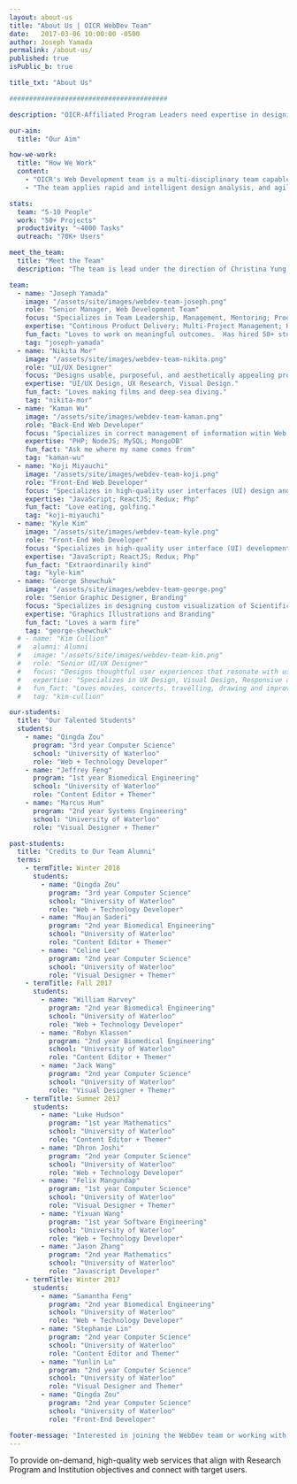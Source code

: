 ```yaml
---
layout: about-us
title: "About Us | OICR WebDev Team"
date:   2017-03-06 10:00:00 -0500
author: Joseph Yamada
permalink: /about-us/
published: true
isPublic_b: true

title_txt: "About Us"

########################################

description: "OICR-Affiliated Program Leaders need expertise in designing and developing websites that enable OICR's research to be recognized globally and meet the strategic objectives of the Research Program and the Research Institutions."

our-aim:
  title: "Our Aim"

how-we-work:
  title: "How We Work"
  content:
    - "OICR's Web Development team is a multi-disciplinary team capable of designing and building website and web applications for researchers and their projects. The 5-10 member team is composed of creative and technical members, working on 50+ projects servicing OICR's research programs and Collaboration projects. Through its designed web services, the team provides improved access and understanding of the data being provided, which in turn, may lead to more fruitful scientific discoveries. "
    - "The team applies rapid and intelligent design analysis, and agile project implementation thereby enabling programs to focus on the high-value benefits for their users.  The team has knowledge and experience of three discrete sciences to which we describe with the team's internal mission of Align, Connect and Reuse, and these are namely Human-Computer Interaction (connect), Molecular Biology/Bioinformatics (align), and Software Engineering / Computing (reuse)."

stats:
  team: "5-10 People"
  work: "50+ Projects"
  productivity: "~4000 Tasks"
  outreach: "70K+ Users"

meet_the_team:
  title: "Meet the Team"
  description: "The team is lead under the direction of Christina Yung, Director, Genome Informatics.  The OICR WebDev team includes FTEs, contractors and students who continue to innovate, stay creative and develop with a platform of technologies that scale to enable high performance."

team:
  - name: "Joseph Yamada"
    image: "/assets/site/images/webdev-team-joseph.png"
    role: "Senior Manager, Web Development Team"
    focus: "Specializes in Team Leadership, Management, Mentoring; Product Design; Technologies and Software Architecture."
    expertise: "Continous Product Delivery; Multi-Project Management; High-Performance Team Development; UX Product Design;   Agile/Lean/Learning Team Capability Development; Software Engineering and Production Operations; "
    fun_fact: "Loves to work on meaningful outcomes.  Has hired 50+ students while at the OICR."
    tag: "joseph-yamada"
  - name: "Nikita Mor"
    image: "/assets/site/images/webdev-team-nikita.png"
    role: "UI/UX Designer"
    focus: "Designs usable, purposeful, and aesthetically appealing products to enable scientists to connect, collaborate, and communicate effectively."
    expertise: "UI/UX Design, UX Research, Visual Design."
    fun_fact: "Loves making films and deep-sea diving."
    tag: "nikita-mor"
  - name: "Kaman Wu"
    image: "/assets/site/images/webdev-team-kaman.png"
    role: "Back-End Web Developer"
    focus: "Specializes in correct management of information witin Web Services (WS) and dynamic application workflows to enable better comprehension and constant productivity."
    expertise: "PHP; NodeJS; MySQL; MongoDB"
    fun_fact: "Ask me where my name comes from"
    tag: "kaman-wu"
  - name: "Koji Miyauchi"
    image: "/assets/site/images/webdev-team-koji.png"
    role: "Front-End Web Developer"
    focus: "Specializes in high-quality user interfaces (UI) design and development to facilitate interactions to visualize and manage information enabling better UX with modern web browser technologsties."
    expertise: "JavaScript; ReactJS; Redux; Php"
    fun_fact: "Love eating, golfing."
    tag: "koji-miyauchi"
  - name: "Kyle Kim"
    image: "/assets/site/images/webdev-team-kyle.png"
    role: "Front-End Web Developer"
    focus: "Specializes in high-quality user interface (UI) development to facilitate interactions to visualize and manage information enabling better UX with modern web browser technologies."
    expertise: "JavaScript; ReactJS; Redux; Php"
    fun_fact: "Extraordinarily kind"
    tag: "kyle-kim"
  - name: "George Shewchuk"
    image: "/assets/site/images/webdev-team-george.png"
    role: "Senior Graphic Designer, Branding"
    focus: "Specializes in designing custom visualization of Scientific Subjects"
    expertise: "Graphics Illustrations and Branding"
    fun_fact: "Loves a warm fire"
    tag: "george-shewchuk"
  # - name: "Kim Cullion"
  #   alumni: Alumni
  #   image: "/assets/site/images/webdev-team-kim.png"
  #   role: "Senior UI/UX Designer"
  #   focus: "Designs thoughtful user experiences that resonate with users and help researchers connect, collaborate and work more efficienlty. Enjoys creating meaningful digital experiences that enable scientists to take on more difficult challenges."
  #   expertise: "Specializes in UX Design, Visual Design, Responsive and Mobile Design."
  #   fun_fact: "Loves movies, concerts, travelling, drawing and improv"
  #   tag: "kim-cullion"

our-students:
  title: "Our Talented Students"
  students:
    - name: "Qingda Zou"
      program: "3rd year Computer Science"
      school: "University of Waterloo"
      role: "Web + Technology Developer"
    - name: "Jeffrey Feng"
      program: "1st year Biomedical Engineering"
      school: "University of Waterloo"
      role: "Content Editor + Themer"
    - name: "Marcus Hum"
      program: "2nd year Systems Engineering"
      school: "University of Waterloo"
      role: "Visual Designer + Themer"

past-students:
  title: "Credits to Our Team Alumni"
  terms:
    - termTitle: Winter 2018
      students:
        - name: "Qingda Zou"
          program: "3rd year Computer Science"
          school: "University of Waterloo"
          role: "Web + Technology Developer"
        - name: "Moujan Saderi"
          program: "2nd year Biomedical Engineering"
          school: "University of Waterloo"
          role: "Content Editor + Themer"
        - name: "Celine Lee"
          program: "2nd year Computer Science"
          school: "University of Waterloo"
          role: "Visual Designer + Themer"
    - termTitle: Fall 2017
      students:
        - name: "William Harvey"
          program: "2nd year Biomedical Engineering"
          school: "University of Waterloo"
          role: "Web + Technology Developer"
        - name: "Robyn Klassen"
          program: "2nd year Biomedical Engineering"
          school: "University of Waterloo"
          role: "Content Editor + Themer"
        - name: "Jack Wang"
          program: "2nd year Computer Science"
          school: "University of Waterloo"
          role: "Visual Designer + Themer"
    - termTitle: Summer 2017
      students:
        - name: "Luke Hudson"
          program: "1st year Mathematics"
          school: "University of Waterloo"
          role: "Content Editor + Themer"
        - name: "Dhron Joshi"
          program: "2nd year Computer Science"
          school: "University of Waterloo"
          role: "Web + Technology Developer"
        - name: "Felix Mangundap"
          program: "1st year Computer Science"
          school: "University of Waterloo"
          role: "Visual Designer + Themer"
        - name: "Yixuan Wang"
          program: "1st year Software Engineering"
          school: "University of Waterloo"
          role: "Web + Technology Developer"
        - name: "Jason Zhang"
          program: "2nd year Mathematics"
          school: "University of Waterloo"
          role: "Javascript Developer"
    - termTitle: Winter 2017
      students:
        - name: "Samantha Feng"
          program: "2nd year Biomedical Engineering"
          school: "University of Waterloo"
          role: "Web + Technology Developer"
        - name: "Stephanie Lin"
          program: "2nd year Computer Science"
          school: "University of Waterloo"
          role: "Content Editor and Themer"
        - name: "Yunlin Lu"
          program: "2nd year Computer Science"
          school: "University of Waterloo"
          role: "Visual Designer and Themer"
        - name: "Qingda Zou"
          program: "2nd year Computer Science"
          school: "University of Waterloo"
          role: "Front-End Developer"

footer-message: "Interested in joining the WebDev team or working with us? "
---
```


To provide on-demand, high-quality web services that
<span class="align">align</span> with Research Program and Institution
objectives and <span class="connect">connect</span> with target users.
